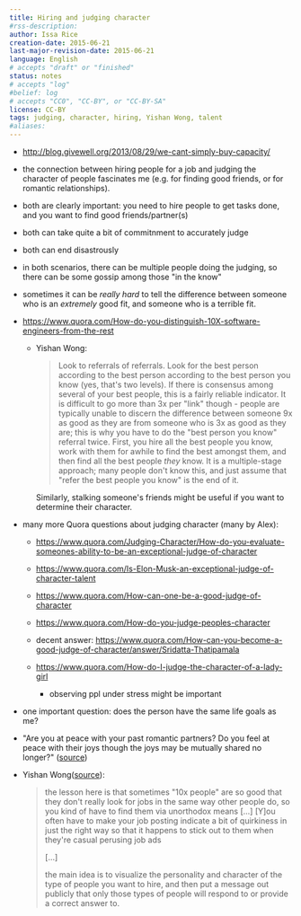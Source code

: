 ```yaml
---
title: Hiring and judging character
#rss-description: 
author: Issa Rice
creation-date: 2015-06-21
last-major-revision-date: 2015-06-21
language: English
# accepts "draft" or "finished"
status: notes
# accepts "log"
#belief: log
# accepts "CC0", "CC-BY", or "CC-BY-SA"
license: CC-BY
tags: judging, character, hiring, Yishan Wong, talent
#aliases: 
---
```


- <http://blog.givewell.org/2013/08/29/we-cant-simply-buy-capacity/>
- the connection between hiring people for a job and judging the
  character of people fascinates me (e.g. for finding good friends, or
  for romantic relationships).
- both are clearly important: you need to hire people to get tasks done,
  and you want to find good friends/partner(s)
- both can take quite a bit of commitnment to accurately judge
- both can end disastrously
- in both scenarios, there can be multiple people doing the judging, so
  there can be some gossip among those "in the know"
- sometimes it can be *really hard* to tell the difference between
  someone who is an *extremely* good fit, and someone who is a terrible
  fit.
- <https://www.quora.com/How-do-you-distinguish-10X-software-engineers-from-the-rest>

    - Yishan Wong:

        > Look to referrals of referrals.  Look for the best person
        > according to the best person according to the best person you
        > know (yes, that's two levels).  If there is consensus among
        > several of your best people, this is a fairly reliable
        > indicator.  It is difficult to go more than 3x per "link"
        > though - people are typically unable to discern the difference
        > between someone 9x as good as they are from someone who is 3x
        > as good as they are; this is why you have to do the "best
        > person you know" referral twice.  First, you hire all the best
        > people you know, work with them for awhile to find the best
        > amongst them, and then find all the best people *they* know. 
        > It is a multiple-stage approach; many people don't know this,
        > and just assume that "refer the best people you know" is the
        > end of it.

        Similarly, stalking someone's friends might be useful if you
        want to determine their character.

- many more Quora questions about judging character (many by Alex):

    - <https://www.quora.com/Judging-Character/How-do-you-evaluate-someones-ability-to-be-an-exceptional-judge-of-character>
    - <https://www.quora.com/Is-Elon-Musk-an-exceptional-judge-of-character-talent>
    - <https://www.quora.com/How-can-one-be-a-good-judge-of-character>
    - <https://www.quora.com/How-do-you-judge-peoples-character>
    - decent answer: <https://www.quora.com/How-can-you-become-a-good-judge-of-character/answer/Sridatta-Thatipamala>
    - <https://www.quora.com/How-do-I-judge-the-character-of-a-lady-girl>

        - observing ppl under stress might be important

- one important question: does the person have the same life goals as me?

- "Are you at peace with your past romantic partners? Do you feel at peace with their joys though the joys may be mutually shared no longer?" ([source](https://www.quora.com/What-single-question-would-you-ask-someone-if-you-were-trying-to-find-out-if-they-are-a-good-person/answer/Chantal-Murthy-1))

- Yishan Wong([source](https://www.quora.com/What-is-the-best-way-to-indicate-in-a-job-posting-that-youre-looking-for-10x-or-ninja-type-people/answer/Yishan-Wong)):

    > the lesson here is that sometimes "10x people" are so good that
    > they don't really look for jobs in the same way other people do,
    > so you kind of have to find them via unorthodox means [...] [Y]ou
    > often have to make your job posting indicate a bit of quirkiness
    > in just the right way so that it happens to stick out to them when
    > they're casual perusing job ads 
    >
    > [...]
    >
    > the main idea is to visualize the personality and character of the
    > type of people you want to hire, and then put a message out
    > publicly that only those types of people will respond to or
    > provide a correct answer to.
